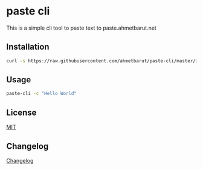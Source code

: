 # paste cli
This is a simple cli tool to paste text to paste.ahmetbarut.net

## Installation
```bash
curl -s https://raw.githubusercontent.com/ahmetbarut/paste-cli/master/install | bash
```

## Usage
```bash
paste-cli -c "Hello World"
```

## License
[MIT](./LICENSE)

## Changelog
[Changelog](./CHANGELOG.md)
